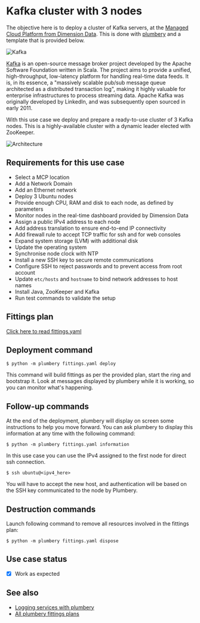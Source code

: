 # Kafka cluster with 3 nodes

The objective here is to deploy a cluster of Kafka servers, at the [Managed Cloud Platform from Dimension Data](http://cloud.dimensiondata.com/eu/en/).
This is done with [plumbery](https://docs.mcp-services.net/display/PLUM/Plumbery) and a template that is provided below.

![Kafka](kafka.png)

[Kafka](http://kafka.apache.org/) is an open-source message broker project developed
by the Apache Software Foundation written in Scala.
The project aims to provide a unified, high-throughput, low-latency platform for
handling real-time data feeds. It is, in its essence, a "massively scalable pub/sub
message queue architected as a distributed transaction log",
making it highly valuable for enterprise infrastructures to process streaming data.
Apache Kafka was originally developed by LinkedIn, and was subsequently open sourced in early 2011.

With this use case we deploy and prepare a ready-to-use cluster of 3 Kafka nodes.
This is a highly-available cluster with a dynamic leader elected with ZooKeeper.

![Architecture](architecture.png)

## Requirements for this use case

* Select a MCP location
* Add a Network Domain
* Add an Ethernet network
* Deploy 3 Ubuntu nodes
* Provide enough CPU, RAM and disk to each node, as defined by parameters
* Monitor nodes in the real-time dashboard provided by Dimension Data
* Assign a public IPv4 address to each node
* Add address translation to ensure end-to-end IP connectivity
* Add firewall rule to accept TCP traffic for ssh and for web consoles
* Expand system storage (LVM) with additional disk
* Update the operating system
* Synchronise node clock with NTP
* Install a new SSH key to secure remote communications
* Configure SSH to reject passwords and to prevent access from root account
* Update `etc/hosts` and `hostname` to bind network addresses to host names
* Install Java, ZooKeeper and Kafka
* Run test commands to validate the setup

## Fittings plan

[Click here to read fittings.yaml](fittings.yaml)

## Deployment command

    $ python -m plumbery fittings.yaml deploy

This command will build fittings as per the provided plan, start the ring
and bootstrap it. Look at messages displayed by plumbery while it is
working, so you can monitor what's happening.

## Follow-up commands

At the end of the deployment, plumbery will display on screen some instructions
to help you move forward. You can ask plumbery to display this information
at any time with the following command:

    $ python -m plumbery fittings.yaml information


In this use case you can use the IPv4 assigned to the first node for direct ssh
connection.

    $ ssh ubuntu@<ipv4_here>


You will have to accept the new host, and authentication will be based on
the SSH key communicated to the node by Plumbery.

## Destruction commands

Launch following command to remove all resources involved in the fittings plan:

    $ python -m plumbery fittings.yaml dispose

## Use case status

- [X] Work as expected

## See also

- [Logging services with plumbery](../)
- [All plumbery fittings plans](../../)

